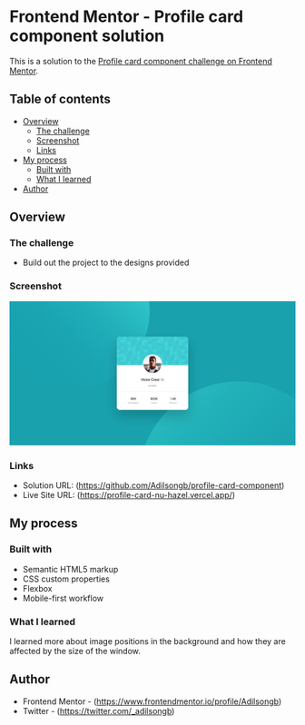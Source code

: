 # Frontend Mentor - Profile card component solution

This is a solution to the [Profile card component challenge on Frontend Mentor](https://www.frontendmentor.io/challenges/profile-card-component-cfArpWshJ).

## Table of contents

- [Overview](#overview)
  - [The challenge](#the-challenge)
  - [Screenshot](#screenshot)
  - [Links](#links)
- [My process](#my-process)
  - [Built with](#built-with)
  - [What I learned](#what-i-learned)
- [Author](#author)

## Overview

### The challenge

- Build out the project to the designs provided

### Screenshot

![](images/screenshot.png)

### Links

- Solution URL: (https://github.com/Adilsongb/profile-card-component)
- Live Site URL: (https://profile-card-nu-hazel.vercel.app/)

## My process

### Built with

- Semantic HTML5 markup
- CSS custom properties
- Flexbox
- Mobile-first workflow

### What I learned

I learned more about image positions in the background and how they are affected by the size of the window.

## Author

- Frontend Mentor - (https://www.frontendmentor.io/profile/Adilsongb)
- Twitter - (https://twitter.com/_adilsongb)
